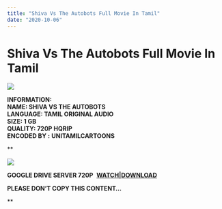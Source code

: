 ```yaml
---
title: "Shiva Vs The Autobots Full Movie In Tamil"
date: "2020-10-06"
---
```


# Shiva Vs The Autobots Full Movie In Tamil

[![](https://1.bp.blogspot.com/-TQAPqQ9kAQ0/X3s6cTV0xOI/AAAAAAAADEQ/kdvTgb1n0hoFzDJ8jG_PICwhkjYxFYbwQCLcBGAsYHQ/w400-h353/Shiva{c48f4630022c0d57354920639953d21a0626fbbe35cb91b826b45669a52e752e}2BVs{c48f4630022c0d57354920639953d21a0626fbbe35cb91b826b45669a52e752e}2BAutobots.png)](https://1.bp.blogspot.com/-TQAPqQ9kAQ0/X3s6cTV0xOI/AAAAAAAADEQ/kdvTgb1n0hoFzDJ8jG_PICwhkjYxFYbwQCLcBGAsYHQ/s642/Shiva{c48f4630022c0d57354920639953d21a0626fbbe35cb91b826b45669a52e752e}2BVs{c48f4630022c0d57354920639953d21a0626fbbe35cb91b826b45669a52e752e}2BAutobots.png)

**INFORMATION:  
NAME: SHIVA VS THE AUTOBOTS  
LANGUAGE: TAMIL ORIGINAL AUDIO  
SIZE: 1 GB    
QUALITY: 720P HQRIP  
ENCODED BY :** **UNITAMILCARTOONS**

**

[![](https://lh3.googleusercontent.com/-xM_2lspI_uM/X3s6jmTOw0I/AAAAAAAADEU/w4Ew0RCe5_sLWO-Enf8q1EbQuvFLAykNQCLcBGAsYHQ/w280-h400/image.png)](https://1.bp.blogspot.com/-UfnoMYZxiTU/XyVWf_iC5EI/AAAAAAAACL0/BAr3om_wGpciUR2moL6Yb9D604xcFyUOgCLcBGAsYHQ/s2048/Shiva{c48f4630022c0d57354920639953d21a0626fbbe35cb91b826b45669a52e752e}2BVs{c48f4630022c0d57354920639953d21a0626fbbe35cb91b826b45669a52e752e}2BThe{c48f4630022c0d57354920639953d21a0626fbbe35cb91b826b45669a52e752e}2BAutobots.jpg)

**GOOGLE DRIVE SERVER 720P**  **[WATCH|DOWNLOAD](https://gplinks.co/SVmk7iHa)**

**PLEASE DON’T COPY THIS CONTENT…**



**
